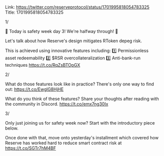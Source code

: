 Link:  https://twitter.com/reserveprotocol/status/1701995818054783325
Title: 1701995818054783325

1/

🦺 Today is safety week day 3! We're halfway through! 🦺

Let's talk about how Reserve's design mitigates RToken depeg risk.

This is achieved using innovative features including:
1️⃣ Permissionless asset redeemability
2️⃣ $RSR overcollateralization
3️⃣ Anti-bank-run techniques https://t.co/RqZsBTOpGX

2/

What do those features look like in practice? There's only one way to find out: https://t.co/EwglG8HjHE

What do you think of these features? Share your thoughts after reading with the community in Discord. https://t.co/emx7ng30Ix

3/

Only just joining us for safety week now? Start with the introductory piece below.

Once done with that, move onto yesterday's installment which covered how Reserve has worked hard to reduce smart contract risk at
https://t.co/SGTr7hM4BF